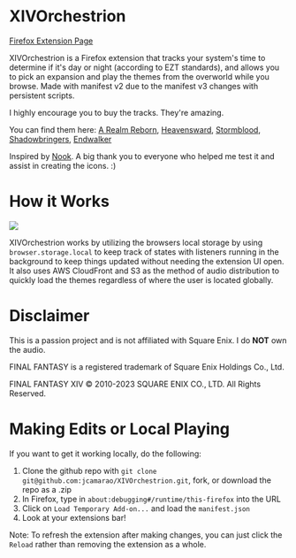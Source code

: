 # XIVOrchestrion
[Firefox Extension Page](https://addons.mozilla.org/en-US/firefox/addon/xivorchestrion/)

XIVOrchestrion is a Firefox extension that tracks your system's time to determine if it's day or night (according to EZT standards), and allows you to pick an expansion and play the themes from the overworld while you browse. Made with manifest v2 due to the manifest v3 changes with persistent scripts. 

I highly encourage you to buy the tracks. They're amazing.

You can find them here: [A Realm Reborn](https://na.store.square-enix-games.com/final-fantasy-xiv_-a-realm-reborn-original-soundtrack), [Heavensward](https://na.store.square-enix-games.com/heavensward_-final-fantasy_-xiv-original-soundtrack-_blu-ray_), [Stormblood](https://na.store.square-enix-games.com/final-fantasy-xiv_-stormblood-original-soundtrack), [Shadowbringers](https://na.store.square-enix-games.com/shadowbringers_-final-fantasy-xiv-original-soundtrack), [Endwalker](https://na.store.square-enix-games.com/final-fantasy-xiv_-endwalker-original-soundtrack-_blu-ray_)

Inspired by [Nook](https://addons.mozilla.org/en-US/firefox/addon/nook). A big thank you to everyone who helped me test it and assist in creating the icons. :)

# How it Works
[![](https://markdown-videos-api.jorgenkh.no/youtube/{382Mt75p2X8})](https://youtu.be/382Mt75p2X8)

XIVOrchestrion works by utilizing the browsers local storage by using `browser.storage.local` to keep track of states with listeners running in the background to keep things updated without needing the extension UI open. It also uses AWS CloudFront and S3 as the method of audio distribution to quickly load the themes regardless of where the user is located globally.

# Disclaimer
This is a passion project and is not affiliated with Square Enix. I do **NOT** own the audio.

FINAL FANTASY is a registered trademark of Square Enix Holdings Co., Ltd.

FINAL FANTASY XIV © 2010-2023 SQUARE ENIX CO., LTD. All Rights Reserved.

# Making Edits or Local Playing
If you want to get it working locally, do the following:
1. Clone the github repo with `git clone git@github.com:jcamarao/XIVOrchestrion.git`, fork, or download the repo as a .zip
2. In Firefox, type in `about:debugging#/runtime/this-firefox` into the URL
3. Click on `Load Temporary Add-on...` and load the `manifest.json`
4. Look at your extensions bar!

Note: To refresh the extension after making changes, you can just click the `Reload` rather than removing the extension as a whole.

